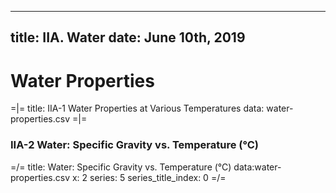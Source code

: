 -----
title: IIA. Water
date:  June 10th, 2019
-----

# Water Properties 

=|=
title: IIA-1 Water Properties at Various Temperatures
data: water-properties.csv
=|=

### IIA-2 Water: Specific Gravity vs. Temperature (°C)

=/=
title: Water: Specific Gravity vs. Temperature (°C)
data:water-properties.csv
x: 2
series: 5
series_title_index: 0
=/=

